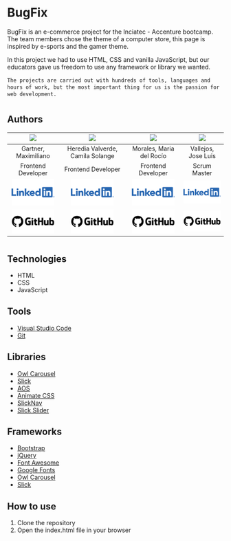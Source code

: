 # BugFix

BugFix is an e-commerce project for the Inciatec - Accenture bootcamp. The team members chose the theme of a computer store, this page is inspired by e-sports and the gamer theme.

In this project we had to use HTML, CSS and vanilla JavaScript, but our educators gave us freedom to use any framework or library we wanted.

    The projects are carried out with hundreds of tools, languages and hours of work, but the most important thing for us is the passion for web development.

#

## Authors

|<img src="https://avatars.githubusercontent.com/u/113448691?v=4" width=200>|<img src="https://avatars.githubusercontent.com/u/98178495?v=4" width=200>|<img src="https://avatars.githubusercontent.com/u/98178495?v=4" width=200>|<img src="https://avatars.githubusercontent.com/u/98178495?v=4" width=200>|
|:-:|:-:|:-:|:-:|
|Gartner, Maximiliano|Heredia Valverde, Camila Solange|Morales, Maria del Rocío|Vallejos, Jose Luis|
|Frontend Developer|Frontend Developer|Frontend Developer|Scrum Master|
|[<img src="./assets/img/logo/Logo-Linkedin.png" width=100>](https://www.linkedin.com/in/maxi-gartner/)|[<img src="./assets/img/logo/Logo-Linkedin.png" width=100>](https://www.linkedin.com/in/camila-herediav/)|[<img src="./assets/img/logo/Logo-Linkedin.png" width=100>](https://www.linkedin.com/in/mar%C3%ADa-del-roc%C3%ADo-morales-72389011b/)|[<img src="./assets/img/logo/Logo-Linkedin.png" width=100>](https://www.linkedin.com/in/vallejosjoseluis/)|
|[<img src="./assets/img/logo/GitHub-Emblem.png" width=100>](https://github.com/maxi-gartner)|[<img src="./assets/img/logo/GitHub-Emblem.png" width=100>](https://github.com/camilaheredia9)|[<img src="./assets/img/logo/GitHub-Emblem.png" width=100>](https://github.com/Rochius)|[<img src="./assets/img/logo/GitHub-Emblem.png" width=100>](https://github.com/NikolaiKoz)|


#

## Technologies

- HTML
- CSS
- JavaScript


## Tools

- [Visual Studio Code](https://code.visualstudio.com/)
- [Git](https://git-scm.com/)

## Libraries

- [Owl Carousel](https://owlcarousel2.github.io/OwlCarousel2/)
- [Slick](https://kenwheeler.github.io/slick/)
- [AOS](https://michalsnik.github.io/aos/)
- [Animate CSS](https://animate.style/)
- [SlickNav](https://slicknav.com/)
- [Slick Slider](https://kenwheeler.github.io/slick/)

## Frameworks

- [Bootstrap](https://getbootstrap.com/)
- [jQuery](https://jquery.com/)
- [Font Awesome](https://fontawesome.com/)
- [Google Fonts](https://fonts.google.com/)
- [Owl Carousel](https://owlcarousel2.github.io/OwlCarousel2/)
- [Slick](https://kenwheeler.github.io/slick/)

## How to use

1. Clone the repository
2. Open the index.html file in your browser




